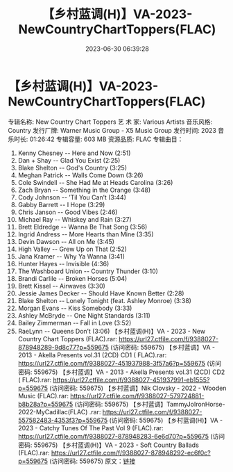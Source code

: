 ﻿---
title: 【乡村蓝调(H)】VA-2023-NewCountryChartToppers(FLAC)
date: 2023-06-30 06:39:28
categories: 外语音乐
tags: 外语音乐
---
# 【乡村蓝调(H)】VA-2023-NewCountryChartToppers(FLAC)

专辑名称: New Country Chart Toppers
艺 术 家: Various Artists
音乐风格: Country
发行厂牌: Warner Music Group - X5 Music Group
发行时间: 2023
音乐时长: 01:26:42
专辑容量: 603 MB
资源品质: FLAC
专辑曲目：
01. Kenny Chesney -- Here and Now (2:51)
02. Dan + Shay -- Glad You Exist (2:25)
03. Blake Shelton -- God's Country (3:25)
04. Meghan Patrick -- Walls Come Down (3:26)
05. Cole Swindell -- She Had Me at Heads Carolina (3:26)
06. Zach Bryan -- Something in the Orange (3:48)
07. Cody Johnson -- ’Til You Can’t (3:44)
08. Gabby Barrett -- I Hope (3:29)
09. Chris Janson -- Good Vibes (2:46)
10. Michael Ray -- Whiskey and Rain (3:27)
11. Brett Eldredge -- Wanna Be That Song (3:56)
12. Ingrid Andress -- More Hearts than Mine (3:35)
13. Devin Dawson -- All on Me (3:45)
14. High Valley -- Grew Up on That (2:52)
15. Jana Kramer -- Why Ya Wanna (3:41)
16. Hunter Hayes -- Invisible (4:36)
17. The Washboard Union -- Country Thunder (3:10)
18. Brandi Carlile -- Broken Horses (5:04)
19. Brett Kissel -- Airwaves (3:30)
20. Jessie James Decker -- Should Have Known Better (2:28)
21. Blake Shelton -- Lonely Tonight (feat. Ashley Monroe)
(3:38)
22. Morgan Evans -- Kiss Somebody (3:33)
23. Ashley McBryde -- One Night Standards (3:11)
24. Bailey Zimmerman -- Fall in Love (3:52)
25. RaeLynn -- Queens Don’t (3:06)
【乡村蓝调(H)】VA - 2023 - New Country Chart Toppers (FLAC).rar:
https://url27.ctfile.com/f/9388027-878948289-9d8c77?p=559675
(访问密码: 559675)
【乡村蓝调】VA - 2013 - Akella Presents vol.31 (2CD) CD1 ( FLAC).rar:
https://url27.ctfile.com/f/9388027-451937988-3f57a6?p=559675
(访问密码: 559675)
【乡村蓝调】VA - 2013 - Akella Presents vol.31 (2CD) CD2 ( FLAC).rar:
https://url27.ctfile.com/f/9388027-451937991-eb1555?p=559675
(访问密码: 559675)
【乡村蓝调】Nik Clovsky - 2022 - Wooden Music (FLAC).rar: https://url27.ctfile.com/f/9388027-579724881-b8b28a?p=559675
(访问密码: 559675)
【乡村蓝调】TammyJoIronHorse-2022-MyCadillac(FLAC) .rar: https://url27.ctfile.com/f/9388027-557582483-4353f3?p=559675
(访问密码: 559675)
【乡村蓝调(H)】VA - 2023 - Catchy Tunes Of The Past Vol 9 (FLAC).rar:
https://url27.ctfile.com/f/9388027-878948283-6e6d70?p=559675
(访问密码: 559675)
【乡村蓝调(H)】VA - 2023 - Soft Country Ballads (FLAC).rar: https://url27.ctfile.com/f/9388027-878948292-ec6f0c?p=559675
(访问密码: 559675)
原文：[链接](https://blog.sina.com.cn/s/blog_1647c7e76010312hu.html)